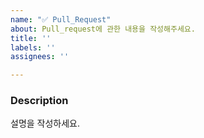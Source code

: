 ```yaml
---
name: "✅ Pull_Request"
about: Pull_request에 관한 내용을 작성해주세요.
title: ''
labels: ''
assignees: ''

---
```


### Description
설명을 작성하세요.
